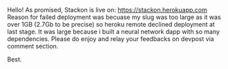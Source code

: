 Hello! As promised, Stackon is live on: https://stackon.herokuapp.com
Reason for failed deployment was becuase my slug was too large as it was over 1GB (2.7Gb to be precise) so heroku remote declined deployment at last stage. It was large because i built a neural network dapp with so many dependencies. 
Please do enjoy and relay your feedbacks on devpost via comment section.

Best. 

